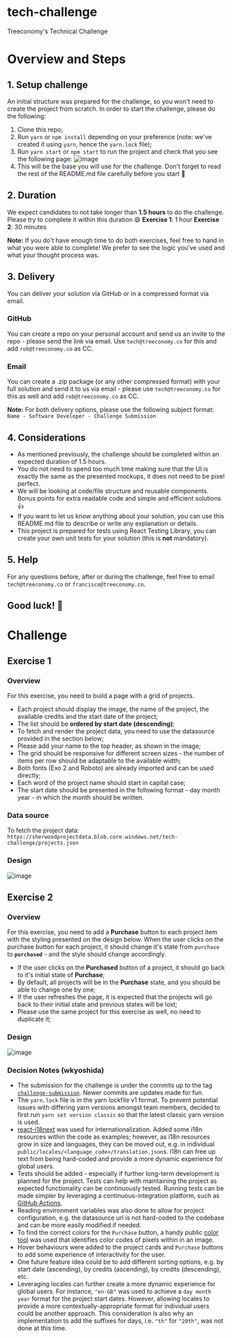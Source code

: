 # tech-challenge

Treeconomy's Technical Challenge

# Overview and Steps

## 1. Setup challenge

An initial structure was prepared for the challenge, so you won't need to create the project from scratch.
In order to start the challenge, please do the following:

1. Clone this repo;
2. Run `yarn` or `npm install` depending on your preference (note: we've created it using `yarn`, hence the `yarn.lock` file);
3. Run `yarn start` or `npm start` to run the project and check that you see the following page:
   ![image](./images/initial.png)
4. This will be the base you will use for the challenge. Don't forget to read the rest of the README.md file carefully before you start :rocket:

## 2. Duration

We expect candidates to not take longer than **1.5 hours** to do the challenge. Please try to complete it within this duration :smile:
**Exercise 1**: 1 hour
**Exercise 2**: 30 minutes

**Note:** If you do't have enough time to do both exercises, feel free to hand in what you were able to complete! We prefer to see the logic you've used and what your thought process was.

## 3. Delivery

You can deliver your solution via GitHub or in a compressed format via email.

### GitHub

You can create a repo on your personal account and send us an invite to the repo - please send the link via email. Use `tech@treeconomy.co` for this and add `rob@treeconomy.co` as CC.

### Email

You can create a .zip package (or any other compressed format) with your full solution and send it to us via email - please use `tech@treeconomy.co` for this as well and add `rob@treeconomy.co` as CC.

**Note:** For both delivery options, please use the following subject format: `Name - Software Developer - Challenge Submission`

## 4. Considerations

- As mentioned previously, the challenge should be completed within an expected duration of 1.5 hours.
- You do not need to spend too much time making sure that the UI is exactly the same as the presented mockups, it does not need to be pixel perfect.
- We will be looking at code/file structure and reusable components. Bonus points for extra readable code and simple and efficient solutions :+1:
- If you want to let us know anything about your solution, you can use this README.md file to describe or write any explanation or details.
- This project is prepared for tests using React Testing Library, you can create your own unit tests for your solution (this is **not** mandatory).

## 5. Help

For any questions before, after or during the challenge, feel free to email `tech@treeconomy.co` or `francisco@treeconomy.co`.

## Good luck! :pray:

# Challenge

## Exercise 1

### Overview

For this exercise, you need to build a page with a grid of projects.

- Each project should display the image, the name of the project, the available credits and the start date of the project;
- The list should be **ordered by start date (descending)**;
- To fetch and render the project data, you need to use the datasource provided in the section below;
- Please add your name to the top header, as shown in the image;
- The grid should be responsive for different screen sizes - the number of items per row should be adaptable to the available width;
- Both fonts (Exo 2 and Roboto) are already imported and can be used directly;
- Each word of the project name should start in capital case;
- The start date should be presented in the following format - day month year - in which the month should be written.

### Data source

To fetch the project data: `https://sherwoodprojectdata.blob.core.windows.net/tech-challenge/projects.json`

### Design

![image](./images/tech-challenge-ex-1.png)

## Exercise 2

### Overview

For this exercise, you need to add a **Purchase** button to each project item with the styling presented on the design below.
When the user clicks on the purchase button for each project, it should change it's state from `purchase` to **`purchased`** - and the style should change accordingly.

- If the user clicks on the **Purchased** button of a project, it should go back to it's initial state of **Purchase**;
- By default, all projects will be in the **Purchase** state, and you should be able to change one by one;
- If the user refreshes the page, it is expected that the projects will go back to their initial state and previous states will be lost;
- Please use the same project for this exercise as well, no need to duplicate it;

### Design

![image](./images/tech-challenge-ex-2.png)

### Decision Notes (wkyoshida)
   - The submission for the challenge is under the commits up to the tag [`challenge-submission`](https://github.com/wkyoshida/treeconomy-tech-challenge/releases/tag/challenge-submission). Newer commits are updates made for fun.
   - The `yarn.lock` file is in the yarn lockfile v1 format. To prevent potential issues with differing yarn versions amongst team members, decided to first run `yarn set version classic` so that the latest classic yarn version is used.
   - [react-i18next](https://github.com/i18next/react-i18next) was used for internationalization. Added some i18n resources within the code as examples; however, as i18n resources grow in size and languages, they can be moved out, e.g. in individual `public/locales/<language_code>/translation.json`s. i18n can free up text from being hard-coded and provide a more dynamic experience for global users.
   - Tests should be added - especially if further long-term development is planned for the project. Tests can help with maintaining the project as expected functionality can be continuously tested. Running tests can be made simpler by leveraging a continuous-integration platform, such as [GitHub Actions](https://docs.github.com/en/actions).
   - Reading environment variables was also done to allow for project configuration, e.g. the datasource url is not hard-coded to the codebase and can be more easily modified if needed.
   - To find the correct colors for the `Purchase` button, a handy public [color tool](https://html-color-codes.info/colors-from-image/) was used that identifies color codes of pixels within in an image.
   - Hover behaviours were added to the project cards and `Purchase` buttons to add some experience of interactivity for the user. 
   - One future feature idea could be to add different sorting options, e.g. by start date (ascending), by credits (ascending), by credits (descending), etc. 
   - Leveraging locales can further create a more dynamic experience for global users. For instance, `"en-GB"` was used to achieve a `day month year` format for the project start dates. However, allowing locales to provide a more contextually-appropriate format for individual users could be another approach. This consideration is also why an implementation to add the suffixes for days, i.e. `"th"` for `"20th"`, was not done at this time.
   